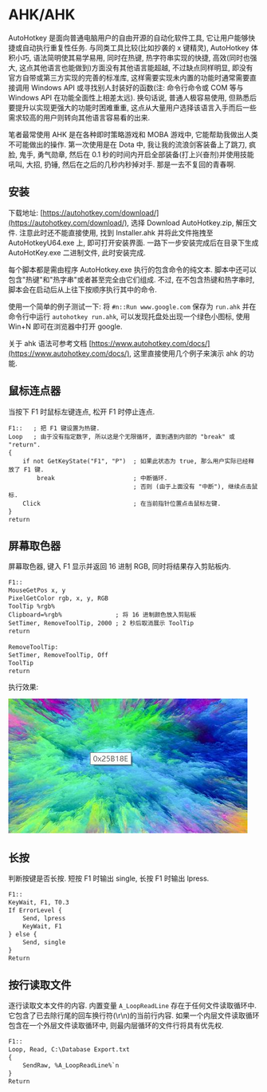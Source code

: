 # AHK/AHK

AutoHotkey 是面向普通电脑用户的自由开源的自动化软件工具, 它让用户能够快捷或自动执行重复性任务. 与同类工具比较(比如抄袭的 x 键精灵), AutoHotkey 体积小巧, 语法简明使其易学易用, 同时在热键, 热字符串实现的快捷, 高效(同时也强大, 这点其他语言也能做到)方面没有其他语言能超越, 不过缺点同样明显, 即没有官方自带或第三方实现的完善的标准库, 这样需要实现未内置的功能时通常需要直接调用 Windows API 或寻找别人封装好的函数(注: 命令行命令或 COM 等与 Windows API 在功能全面性上相差太远). 换句话说, 普通人极容易使用, 但熟悉后要提升以实现更强大的功能时困难重重, 这点从大量用户选择该语言入手而后一些需求较高的用户则转向其他语言容易看的出来.

笔者最常使用 AHK 是在各种即时策略游戏和 MOBA 游戏中, 它能帮助我做出人类不可能做出的操作. 第一次使用是在 Dota 中, 我让我的流浪剑客装备上了跳刀, 疯脸, 鬼手, 勇气勋章, 然后在 0.1 秒的时间内开启全部装备(打上兴奋剂)并使用技能吼叫, 大招, 扔锤, 然后在之后的几秒内秒掉对手. 那是一去不复回的青春啊.

## 安装

下载地址: [https://autohotkey.com/download/](https://autohotkey.com/download/), 选择 Download AutoHotkey.zip, 解压文件. 注意此时还不能直接使用, 找到 Installer.ahk 并将此文件拖拽至 AutoHotkeyU64.exe 上, 即可打开安装界面. 一路下一步安装完成后在目录下生成 AutoHotKey.exe 二进制文件, 此时安装完成.

每个脚本都是需由程序 AutoHotkey.exe 执行的包含命令的纯文本. 脚本中还可以包含"热键"和"热字串"或者甚至完全由它们组成. 不过, 在不包含热键和热字串时, 脚本会在启动后从上往下按顺序执行其中的命令.

使用一个简单的例子测试一下: 将 `#n::Run www.google.com` 保存为 `run.ahk` 并在命令行中运行 `autohotkey run.ahk`, 可以发现托盘处出现一个绿色小图标, 使用 Win+N 即可在浏览器中打开 google.

关于 ahk 语法可参考文档 [https://www.autohotkey.com/docs/](https://www.autohotkey.com/docs/), 这里直接使用几个例子来演示 ahk 的功能.

## 鼠标连点器

当按下 F1 时鼠标左键连点, 松开 F1 时停止连点.

```ahk
F1::   ; 把 F1 键设置为热键.
Loop   ; 由于没有指定数字, 所以这是个无限循环, 直到遇到内部的 "break" 或 "return".
{
    if not GetKeyState("F1", "P")  ; 如果此状态为 true, 那么用户实际已经释放了 F1 键.
        break                      ; 中断循环.
                                   ; 否则 (由于上面没有 "中断"), 继续点击鼠标.
    Click                          ; 在当前指针位置点击鼠标左键.
}
return
```

## 屏幕取色器

屏幕取色器, 键入 F1 显示并返回 16 进制 RGB, 同时将结果存入剪贴板内.

```ahk
F1::
MouseGetPos x, y
PixelGetColor rgb, x, y, RGB
ToolTip %rgb%
Clipboard=%rgb%               ; 将 16 进制颜色放入剪贴板
SetTimer, RemoveToolTip, 2000 ; 2 秒后取消展示 ToolTip
return

RemoveToolTip:
SetTimer, RemoveToolTip, Off
ToolTip
return
```

执行效果:

![img](../../img/ahk/overview/color.jpg)

## 长按

判断按键是否长按. 短按 F1 时输出 single, 长按 F1 时输出 lpress.

```ahk
F1::
KeyWait, F1, T0.3
If ErrorLevel {
    Send, lpress
    KeyWait, F1
} else {
    Send, single
}
Return
```

## 按行读取文件

逐行读取文本文件的内容. 内置变量 `A_LoopReadLine` 存在于任何文件读取循环中. 它包含了已去除行尾的回车换行符(\r\n)的当前行内容. 如果一个内层文件读取循环包含在一个外层文件读取循环中, 则最内层循环的文件行将具有优先权.

```ahk
F1::
Loop, Read, C:\Database Export.txt
{
    SendRaw, %A_LoopReadLine%`n
}
Return
```
